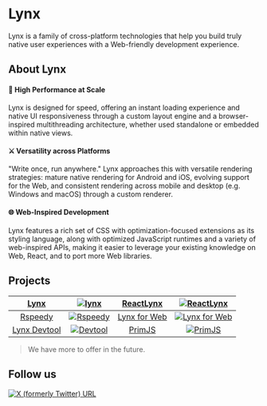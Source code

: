 # Lynx

Lynx is a family of cross-platform technologies that help you build truly native user experiences with a Web-friendly development experience.


## About Lynx

#### 🚀 High Performance at Scale
Lynx is designed for speed, offering an instant loading experience and native UI responsiveness through a custom layout engine and a browser-inspired multithreading architecture, whether used standalone or embedded within native views.

#### ⚔️ Versatility across Platforms
"Write once, run anywhere." Lynx approaches this with versatile rendering strategies: mature native rendering for Android and iOS, evolving support for the Web, and consistent rendering across mobile and desktop (e.g. Windows and macOS) through a custom renderer.

#### 🌐 Web-Inspired Development
Lynx features a rich set of CSS with optimization-focused extensions as its styling language, along with optimized JavaScript runtimes and a variety of web-inspired APIs, making it easier to leverage your existing knowledge on Web, React, and to port more Web libraries.

## Projects

| [Lynx](https://github.com/lynx-family/lynx) | <a href="https://github.com/lynx-family/lynx"><img alt="lynx" src="https://github.com/user-attachments/assets/23e35f90-1506-4b1d-8114-6bb2b8b643e7"/></a> | [ReactLynx](https://github.com/lynx-family/lynx-stack) | <a href="https://github.com/lynx-family/lynx-stack"><img alt="ReactLynx" src="https://github.com/user-attachments/assets/ff3b0494-e301-4ea7-bf49-4c952274f0d9"/></a> |
| :-: | :-: | :-: | :-: |
| [Rspeedy](https://github.com/lynx-family/lynx-stack) | <a href="https://github.com/lynx-family/lynx-stack"><img alt="Rspeedy" src="https://github.com/user-attachments/assets/fd66cc73-a894-4085-b536-df393084ae21"/></a> | [Lynx for Web](https://github.com/lynx-family/lynx-stack) | <a href="https://github.com/lynx-family/lynx-stack"><img alt="Lynx for Web" src="https://github.com/user-attachments/assets/8a87c8ad-b3a6-4937-b728-fa4bcbd3bf56"/></a> |
| [Lynx Devtool](https://github.com/lynx-family/lynx-devtool) | <a href="https://github.com/lynx-family/lynx-devtool"><img alt="Devtool" src="https://github.com/user-attachments/assets/732c3715-5502-4472-8c89-993ea818e2ab"/></a>  | [PrimJS](https://github.com/lynx-family/primjs) | <a href="https://github.com/lynx-family/primjs"><img alt="PrimJS" src="https://github.com/user-attachments/assets/2f542669-8aad-42ef-9de5-fd3d2f0797ae"/></a> |



> We have more to offer in the future.

## Follow us

<a href="https://x.com/lynxjs_org">![X (formerly Twitter) URL](https://img.shields.io/twitter/url?url=https%3A%2F%2Fx.com%2Flynxjs_org&style=social&label=Lynx)</a>


